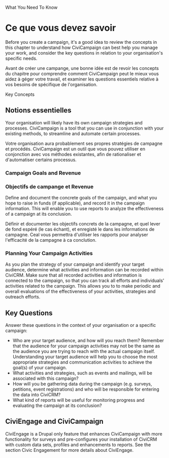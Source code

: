 What You Need To Know

Ce que vous devez savoir
========================

Before you create a campaign, it's a good idea to review the concepts in
this chapter to understand how CiviCampaign can best help you manage
your work, and consider the key questions in relation to your
organisation's specific needs.

Avant de créer une campange, une bonne idée est de revoir les concepts du chapitre pour comprendre comment CiviCampaign peut le mieux vous aidez à géger votre travail, et examiner les questions essentiels relative à vos besoins de spécifique de l'organisation.

Key Concepts

Notions essentielles
--------------------

Your organisation will likely have its own campaign strategies and
processes. CiviCampaign is a tool that you can use in conjunction with
your existing methods, to streamline and automate certain processes.

Votre organisation aura probablement ses propres stratégies de campagne et
procédés. CiviCampaign est un outil que vous pouvez utiliser en conjonction avec
vos méthodes existantes, afin de rationaliser et d'automatiser certains processus.

### Campaign Goals and Revenue
### Objectifs de campange et Revenue

Define and document the concrete goals of the campaign, and what you
hope to raise in funds (if applicable), and record it in the campaign
information. This will enable you to use reports to analyze the
effectiveness of a campaign at its conclusion.

Définir et documenter les objectifs concrets de la campagne, et quel lever de fond espéré (le cas échant), et enregisté le dans les informations de campagne. Ceal vous permettra d'utiliser les rapports pour analyser l'efficacité de la campagne à ca conclution.


### Planning Your Campaign Activities

As you plan the strategy of your campaign and identify your target
audience, determine what activities and information can be recorded
within CiviCRM. Make sure that all recorded activities and information
is connected to the campaign, so that you can track all efforts and
individuals' activities related to the campaign. This allows you to to
make periodic and overall evaluations of the effectiveness of your
activities, strategies and outreach efforts.

Key Questions
--------------

Answer these questions in the context of your organisation or a specific
campaign:

-   Who are your target audience, and how will you reach them? Remember
    that the audience for your campaign activities may not be the same
    as the audience you are trying to reach with the actual campaign
    itself. Understanding your target audience will help you to choose
    the most appropriate strategies and communication activities to
    achieve the goal(s) of your campaign.
-   What activities and strategies, such as events and mailings, will be
    associated with this campaign?
-   How will you be gathering data during the campaign (e.g. surveys,
    petitions, event registrations) and who will be responsible for
    entering the data into CiviCRM?
-   What kind of reports will be useful for monitoring progress and
    evaluating the campaign at its conclusion?

CiviEngage and CiviCampaign
---------------------------

CiviEngage is a Drupal only feature that enhances CiviCampaign with more
functionality for surveys and pre-configures your installation of
CiviCRM with custom data sets, profiles and enhancements to reports. See
the section Civic Engagement for more details about CiviEngage.


